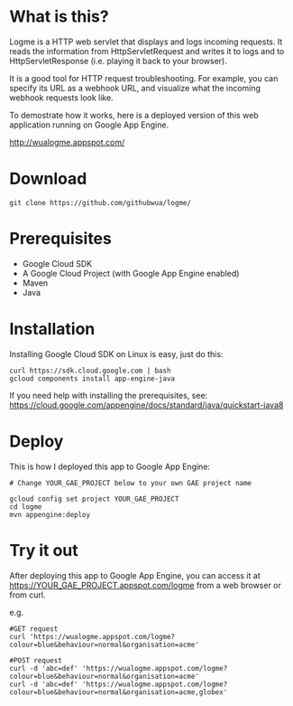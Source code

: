 # What is this?

Logme is a HTTP web servlet that displays and logs incoming requests. It reads the information from HttpServletRequest and writes it to logs and to HttpServletResponse (i.e. playing it back to your browser).

It is a good tool for HTTP request troubleshooting.  For example, you can specify its URL as a webhook URL, and visualize what the incoming webhook requests look like.

To demostrate how it works, here is a deployed version of this web application running on Google App Engine.

http://wualogme.appspot.com/

# Download
```
git clone https://github.com/githubwua/logme/
```

# Prerequisites

- Google Cloud SDK
- A Google Cloud Project (with Google App Engine enabled)
- Maven
- Java


# Installation

Installing Google Cloud SDK on Linux is easy, just do this:

```
curl https://sdk.cloud.google.com | bash
gcloud components install app-engine-java
```

If you need help with installing the prerequisites, see: https://cloud.google.com/appengine/docs/standard/java/quickstart-java8

# Deploy

This is how I deployed this app to Google App Engine:

```
# Change YOUR_GAE_PROJECT below to your own GAE project name

gcloud config set project YOUR_GAE_PROJECT
cd logme
mvn appengine:deploy
```

# Try it out

After deploying this app to Google App Engine, you can access it at https://YOUR_GAE_PROJECT.appspot.com/logme from a web browser or from curl.

e.g.

```
#GET request
curl 'https://wualogme.appspot.com/logme?colour=blue&behaviour=normal&organisation=acme'

#POST request
curl -d 'abc=def' 'https://wualogme.appspot.com/logme?colour=blue&behaviour=normal&organisation=acme'
curl -d 'abc=def' 'https://wualogme.appspot.com/logme?colour=blue&behaviour=normal&organisation=acme,globex'
```
